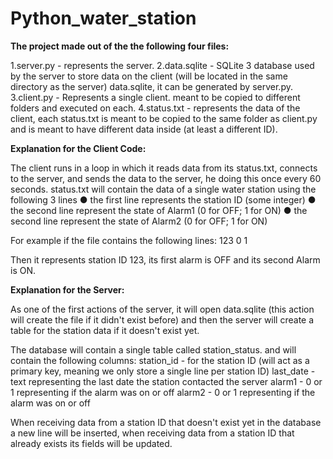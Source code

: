 # Python_water_station

**The project made out of the the following four files:**

1.server.py - represents the server.
2.data.sqlite - SQLite 3 database used by the server to store data on the client (will be located in
the same directory as the server)  data.sqlite, it can be generated by server.py.
3.client.py - Represents a single client. meant to be copied to different folders and executed on
each.
4.status.txt - represents the data of the client, each status.txt is meant to be copied to the same
folder as client.py and is meant to have different data inside (at least a different ID).

**Explanation for the Client Code:**

The client runs in a loop in which it reads data from its status.txt, connects to the server,
and sends the data to the server, he doing this once every 60 seconds.
status.txt will contain the data of a single water station using the following 3 lines
● the first line represents the station ID (some integer)
● the second line represent the state of Alarm1 (0 for OFF; 1 for ON)
● the second line represent the state of Alarm2 (0 for OFF; 1 for ON)

For example if the file contains the following lines:
123
0
1

Then it represents station ID 123, its first alarm is OFF and its second Alarm is ON.

**Explanation for the Server:**

As one of the first actions of the server, it will open data.sqlite (this action will create the file if it
didn't exist before) and then the server will create a table for the station data if it doesn't exist
yet.

The database will contain a single table called station_status. and will contain the following columns:
station_id - for the station ID (will act as a primary key, meaning we only store a single line per
station ID)
last_date - text representing the last date the station contacted the server
alarm1 - 0 or 1 representing if the alarm was on or off
alarm2 - 0 or 1 representing if the alarm was on or off

When receiving data from a station ID that doesn't exist yet in the database a new line will be
inserted, when receiving data from a station ID that already exists its fields will be updated.

